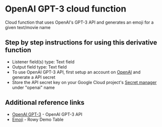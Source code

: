 # OpenAI GPT-3 cloud function

Cloud function that uses OpenAI's GPT-3 API and generates an emoji for a given text/movie name

## Step by step instructions for using this derivative function

- Listener field(s) type: Text field
- Output field type: Text field
- To use OpenAI GPT-3 API, first setup an account on [OpenAI](https://openai.com/) and generate a API secret
- Store the API secret key on your Google Cloud project's [Secret manager](https://console.cloud.google.com/security/secret-manager) under "openai" name

## Additional reference links

- [OpenAI GPT-3](https://openai.com/blog/openai-api/) - OpenAI GPT-3 API
- [Emoji](https://demo.rowy.io/table/emojify) - Rowy Demo Table